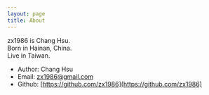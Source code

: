 ```yaml
---
layout: page
title: About
---
```


zx1986 is Chang Hsu.   
Born in Hainan, China.   
Live in Taiwan.   

* Author: Chang Hsu
* Email: zx1986@gmail.com
* Github: [https://github.com/zx1986](https://github.com/zx1986)
